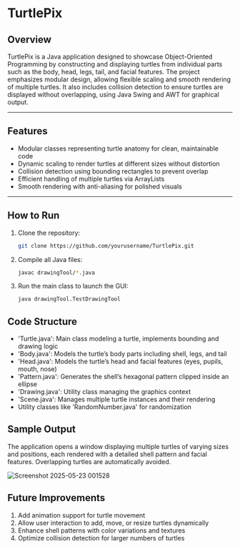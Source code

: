 # TurtlePix

## Overview

TurtlePix is a Java application designed to showcase Object-Oriented Programming by constructing and displaying turtles from individual parts such as the body, head, legs, tail, and facial features. The project emphasizes modular design, allowing flexible scaling and smooth rendering of multiple turtles. It also includes collision detection to ensure turtles are displayed without overlapping, using Java Swing and AWT for graphical output.

---

## Features

- Modular classes representing turtle anatomy for clean, maintainable code  
- Dynamic scaling to render turtles at different sizes without distortion  
- Collision detection using bounding rectangles to prevent overlap  
- Efficient handling of multiple turtles via ArrayLists  
- Smooth rendering with anti-aliasing for polished visuals  

---

## How to Run

1. Clone the repository:  
   ```bash
   git clone https://github.com/yourusername/TurtlePix.git

2. Compile all Java files:
    ```bash 
   javac drawingTool/*.java

4. Run the main class to launch the GUI:
    ```bash  
   java drawingTool.TestDrawingTool


## Code Structure

- 'Turtle.java': Main class modeling a turtle, implements bounding and drawing logic  
- 'Body.java': Models the turtle’s body parts including shell, legs, and tail  
- 'Head.java': Models the turtle’s head and facial features (eyes, pupils, mouth, nose)  
- 'Pattern.java': Generates the shell’s hexagonal pattern clipped inside an ellipse  
- 'Drawing.java': Utility class managing the graphics context  
- 'Scene.java': Manages multiple turtle instances and their rendering  
- Utility classes like 'RandomNumber.java' for randomization  

## Sample Output
  The application opens a window displaying multiple turtles of varying sizes and positions, each rendered with a detailed shell pattern and facial features. Overlapping turtles are automatically avoided.

  ![Screenshot 2025-05-23 001528](https://github.com/user-attachments/assets/287057f4-7ea9-4a73-aad4-e02228f5bd4b)

## Future Improvements

1. Add animation support for turtle movement
2. Allow user interaction to add, move, or resize turtles dynamically
3. Enhance shell patterns with color variations and textures
4. Optimize collision detection for larger numbers of turtles
